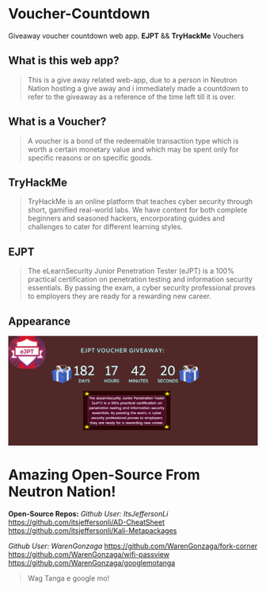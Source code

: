 # Voucher-Countdown
Giveaway voucher countdown web app.
**EJPT** && **TryHackMe** Vouchers

## What is this web app?
>This is a give away related web-app, due to a person in Neutron Nation 
hosting a give away and i immediately made a countdown to refer to the giveaway as 
a reference of the time left till it is over.

## What is a Voucher?
>A voucher is a bond of the redeemable transaction type which is worth a certain monetary value and which may be spent only for specific reasons or on specific goods. 

## TryHackMe
>TryHackMe is an online platform that teaches cyber security through short, gamified real-world labs. We have content for both complete beginners and seasoned hackers, encorporating guides and challenges to cater for different learning styles.

## EJPT
>The eLearnSecurity Junior Penetration Tester (eJPT) is a 100% practical certification on penetration testing and information security essentials. By passing the exam, a cyber security professional proves to employers they are ready for a rewarding new career.

## Appearance
<img src="ejpt.png" width=700>

# Amazing Open-Source From Neutron Nation!
**Open-Source Repos:**
*Github User: ItsJeffersonLi*
https://github.com/itsjeffersonli/AD-CheatSheet
https://github.com/itsjeffersonli/Kali-Metapackages

*Github User: WarenGonzaga*
https://github.com/WarenGonzaga/fork-corner
https://github.com/WarenGonzaga/wifi-passview
https://github.com/WarenGonzaga/googlemotanga

>Wag Tanga e google mo!
